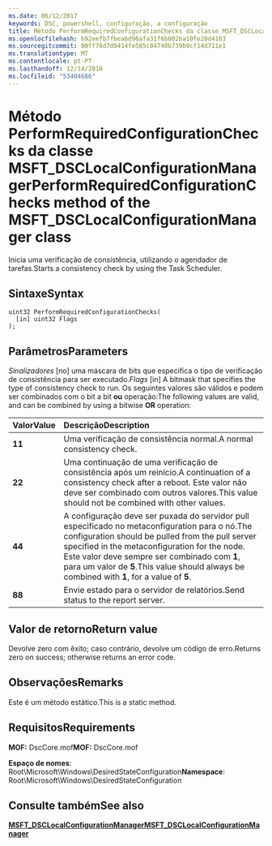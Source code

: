 ```yaml
---
ms.date: 06/12/2017
keywords: DSC, powershell, configuração, a configuração
title: Método PerformRequiredConfigurationChecks da classe MSFT_DSCLocalConfigurationManager
ms.openlocfilehash: b92eefb7fbea6d96afa31f6b802ba10fe20d4103
ms.sourcegitcommit: 00ff76d7d9414fe585c04740b739b9cf14d711e1
ms.translationtype: MT
ms.contentlocale: pt-PT
ms.lasthandoff: 12/14/2018
ms.locfileid: "53404686"
---
```

# <a name="performrequiredconfigurationchecks-method-of-the-msftdsclocalconfigurationmanager-class"></a><span data-ttu-id="40123-103">Método PerformRequiredConfigurationChecks da classe MSFT_DSCLocalConfigurationManager</span><span class="sxs-lookup"><span data-stu-id="40123-103">PerformRequiredConfigurationChecks method of the MSFT_DSCLocalConfigurationManager class</span></span>

<span data-ttu-id="40123-104">Inicia uma verificação de consistência, utilizando o agendador de tarefas.</span><span class="sxs-lookup"><span data-stu-id="40123-104">Starts a consistency check by using the Task Scheduler.</span></span>

## <a name="syntax"></a><span data-ttu-id="40123-105">Sintaxe</span><span class="sxs-lookup"><span data-stu-id="40123-105">Syntax</span></span>

```mof
uint32 PerformRequiredConfigurationChecks(
  [in] uint32 Flags
);
```

## <a name="parameters"></a><span data-ttu-id="40123-106">Parâmetros</span><span class="sxs-lookup"><span data-stu-id="40123-106">Parameters</span></span>

<span data-ttu-id="40123-107">*Sinalizadores* \[no\] uma máscara de bits que especifica o tipo de verificação de consistência para ser executado.</span><span class="sxs-lookup"><span data-stu-id="40123-107">*Flags* \[in\] A bitmask that specifies the type of consistency check to run.</span></span> <span data-ttu-id="40123-108">Os seguintes valores são válidos e podem ser combinados com o bit a bit **ou** operação:</span><span class="sxs-lookup"><span data-stu-id="40123-108">The following values are valid, and can be combined by using a bitwise **OR** operation:</span></span>

|<span data-ttu-id="40123-109">Valor</span><span class="sxs-lookup"><span data-stu-id="40123-109">Value</span></span> |<span data-ttu-id="40123-110">Descrição</span><span class="sxs-lookup"><span data-stu-id="40123-110">Description</span></span> |
|:--- |:---|
|<span data-ttu-id="40123-111">**1**</span><span class="sxs-lookup"><span data-stu-id="40123-111">**1**</span></span> | <span data-ttu-id="40123-112">Uma verificação de consistência normal.</span><span class="sxs-lookup"><span data-stu-id="40123-112">A normal consistency check.</span></span> |
|<span data-ttu-id="40123-113">**2**</span><span class="sxs-lookup"><span data-stu-id="40123-113">**2**</span></span> | <span data-ttu-id="40123-114">Uma continuação de uma verificação de consistência após um reinício.</span><span class="sxs-lookup"><span data-stu-id="40123-114">A continuation of a consistency check after a reboot.</span></span> <span data-ttu-id="40123-115">Este valor não deve ser combinado com outros valores.</span><span class="sxs-lookup"><span data-stu-id="40123-115">This value should not be combined with other values.</span></span> |
|<span data-ttu-id="40123-116">**4**</span><span class="sxs-lookup"><span data-stu-id="40123-116">**4**</span></span> | <span data-ttu-id="40123-117">A configuração deve ser puxada do servidor pull especificado no metaconfiguration para o nó.</span><span class="sxs-lookup"><span data-stu-id="40123-117">The configuration should be pulled from the pull server specified in the metaconfiguration for the node.</span></span> <span data-ttu-id="40123-118">Este valor deve sempre ser combinado com **1**, para um valor de **5**.</span><span class="sxs-lookup"><span data-stu-id="40123-118">This value should always be combined with **1**, for a value of **5**.</span></span> |
|<span data-ttu-id="40123-119">**8**</span><span class="sxs-lookup"><span data-stu-id="40123-119">**8**</span></span> | <span data-ttu-id="40123-120">Envie estado para o servidor de relatórios.</span><span class="sxs-lookup"><span data-stu-id="40123-120">Send status to the report server.</span></span> |

## <a name="return-value"></a><span data-ttu-id="40123-121">Valor de retorno</span><span class="sxs-lookup"><span data-stu-id="40123-121">Return value</span></span>

<span data-ttu-id="40123-122">Devolve zero com êxito; caso contrário, devolve um código de erro.</span><span class="sxs-lookup"><span data-stu-id="40123-122">Returns zero on success; otherwise returns an error code.</span></span>

## <a name="remarks"></a><span data-ttu-id="40123-123">Observações</span><span class="sxs-lookup"><span data-stu-id="40123-123">Remarks</span></span>

<span data-ttu-id="40123-124">Este é um método estático.</span><span class="sxs-lookup"><span data-stu-id="40123-124">This is a static method.</span></span>

## <a name="requirements"></a><span data-ttu-id="40123-125">Requisitos</span><span class="sxs-lookup"><span data-stu-id="40123-125">Requirements</span></span>

<span data-ttu-id="40123-126">**MOF:** DscCore.mof</span><span class="sxs-lookup"><span data-stu-id="40123-126">**MOF:** DscCore.mof</span></span>

<span data-ttu-id="40123-127">**Espaço de nomes**: Root\Microsoft\Windows\DesiredStateConfiguration</span><span class="sxs-lookup"><span data-stu-id="40123-127">**Namespace**: Root\Microsoft\Windows\DesiredStateConfiguration</span></span>

## <a name="see-also"></a><span data-ttu-id="40123-128">Consulte também</span><span class="sxs-lookup"><span data-stu-id="40123-128">See also</span></span>

[<span data-ttu-id="40123-129">**MSFT_DSCLocalConfigurationManager**</span><span class="sxs-lookup"><span data-stu-id="40123-129">**MSFT_DSCLocalConfigurationManager**</span></span>](msft-dsclocalconfigurationmanager.md)